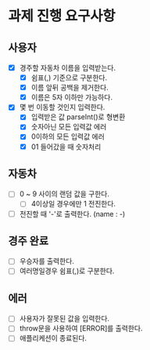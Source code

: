# 과제 진행 요구사항

## 사용자
- [x] 경주할 자동차 이름을 입력받는다.
  - [x] 쉼표(,) 기준으로 구분한다.
  - [x] 이름 앞뒤 공백을 제거한다.
  - [x] 이름은 5자 이하만 가능하다.
- [x] 몇 번 이동할 것인지 입력한다.
  - [x] 입력받은 값 parseInt()로 형변환
  - [x] 숫자아닌 모든 입력값 에러
  - [x] 0이하의 모든 입력값 에러
  - [x] 01 들어갔을 때 숫자처리

## 자동차
- [ ] 0 ~ 9 사이의 랜덤 값을 구한다.
  - [ ] 4이상일 경우에만 1 전진한다.
- [ ] 전진할 때 '-'로 출력한다. (name : -)

## 경주 완료
- [ ] 우승자를 출력한다.
- [ ] 여러명일경우 쉼표(,)로 구분한다.

## 에러
- [ ] 사용자가 잘못된 값을 입력한다.
- [ ] throw문을 사용하여 [ERROR]를 출력한다.
 - [ ] 애플리케션이 종료된다.